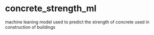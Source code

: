 # concrete_strength_ml
machine leaning model used to predict the strength of concrete used in construction of buildings
